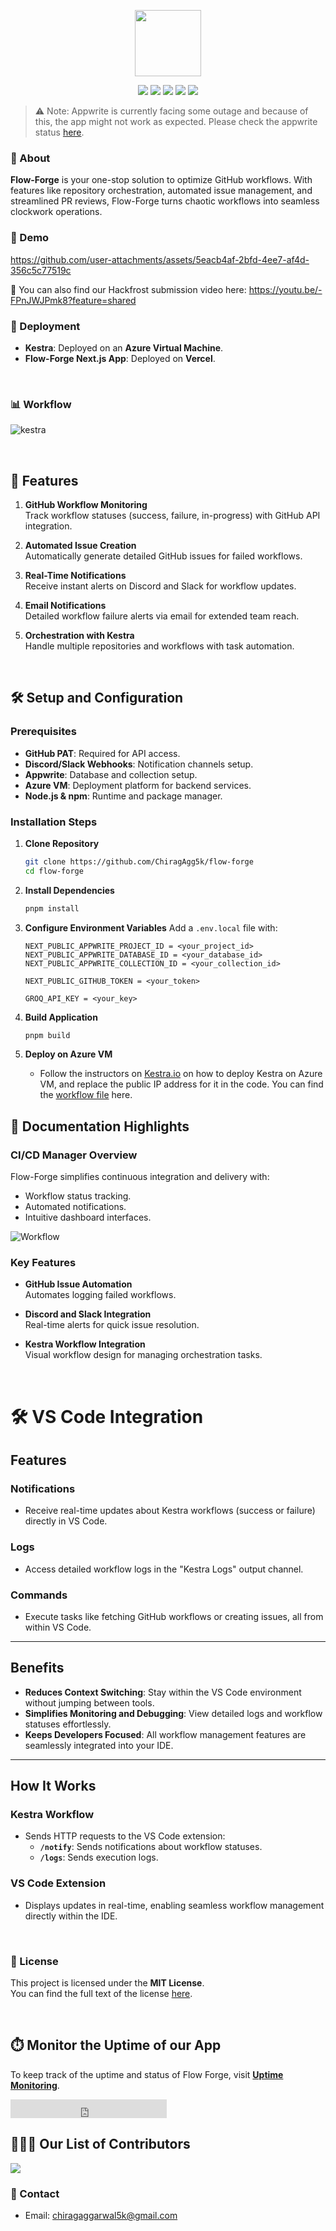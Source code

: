 <p align="center">
    <img src="https://github.com/user-attachments/assets/71d49182-2f0f-4b5b-817c-1e086e3d08bc" width="106" height="106" />
</p>

<p align="center">
  <img src="https://img.shields.io/badge/LICENSE-MIT-brightgreen?style=for-the-badge" />
  <img src="https://img.shields.io/badge/Azure-VM-0078D4?style=for-the-badge&logo=azure" />
  <img src="https://img.shields.io/badge/Next.js-v14.2.6-black?style=for-the-badge&logo=next.js" />
  <img src="https://img.shields.io/badge/Kestra-v0.19.12-9b59b6?style=for-the-badge" />
  <img src="https://img.shields.io/badge/Appwrite-F02E65?style=for-the-badge&logo=appwrite&logoColor=white" />
</p>

> ⚠️ Note: Appwrite is currently facing some outage and because of this, the app might not work as expected. Please check the appwrite status [here](https://status.appwrite.online/).

### :star2: About

**Flow-Forge** is your one-stop solution to optimize GitHub workflows. With features like repository orchestration, automated issue management, and streamlined PR reviews, Flow-Forge turns chaotic workflows into seamless clockwork operations.

### :movie_camera: Demo

https://github.com/user-attachments/assets/5eacb4af-2bfd-4ee7-af4d-356c5c77519c

📼 You can also find our Hackfrost submission video here: https://youtu.be/-FPnJWJPmk8?feature=shared

### 🚀 Deployment

- **Kestra**: Deployed on an **Azure Virtual Machine**.
- **Flow-Forge Next.js App**: Deployed on **Vercel**.

$~$

### 📊 Workflow

![kestra](https://github.com/user-attachments/assets/9bf6d202-8157-470c-bbf6-14f2259bd1dd)

$~$

## 📂 Features

1. **GitHub Workflow Monitoring**  
   Track workflow statuses (success, failure, in-progress) with GitHub API integration.

2. **Automated Issue Creation**  
   Automatically generate detailed GitHub issues for failed workflows.

3. **Real-Time Notifications**  
   Receive instant alerts on Discord and Slack for workflow updates.

4. **Email Notifications**  
   Detailed workflow failure alerts via email for extended team reach.

5. **Orchestration with Kestra**  
   Handle multiple repositories and workflows with task automation.

$~$

## 🛠️ Setup and Configuration

### Prerequisites

- **GitHub PAT**: Required for API access.
- **Discord/Slack Webhooks**: Notification channels setup.
- **Appwrite**: Database and collection setup.
- **Azure VM**: Deployment platform for backend services.
- **Node.js & npm**: Runtime and package manager.

### Installation Steps

1. **Clone Repository**

   ```bash
   git clone https://github.com/ChiragAgg5k/flow-forge
   cd flow-forge
   ```

2. **Install Dependencies**

   ```bash
   pnpm install
   ```

3. **Configure Environment Variables**
   Add a `.env.local` file with:

   ```plaintext
   NEXT_PUBLIC_APPWRITE_PROJECT_ID = <your_project_id>
   NEXT_PUBLIC_APPWRITE_DATABASE_ID = <your_database_id>
   NEXT_PUBLIC_APPWRITE_COLLECTION_ID = <your_collection_id>

   NEXT_PUBLIC_GITHUB_TOKEN = <your_token>

   GROQ_API_KEY = <your_key>
   ```

4. **Build Application**

   ```bash
   pnpm build
   ```

5. **Deploy on Azure VM**
   - Follow the instructors on [Kestra.io](https://kestra.io/) on how to deploy Kestra on Azure VM, and replace the public IP address for it in the code. You can find the [workflow file](./kestra/create-github-issue.yaml) here.
     $~$


## 📑 Documentation Highlights

### CI/CD Manager Overview

Flow-Forge simplifies continuous integration and delivery with:

- Workflow status tracking.
- Automated notifications.
- Intuitive dashboard interfaces.

![Workflow](./public/workflow.png)

### Key Features

- **GitHub Issue Automation**  
  Automates logging failed workflows.

- **Discord and Slack Integration**  
  Real-time alerts for quick issue resolution.

- **Kestra Workflow Integration**  
  Visual workflow design for managing orchestration tasks.

$~$

# 🛠️ VS Code Integration

## Features

### Notifications

- Receive real-time updates about Kestra workflows (success or failure) directly in VS Code.

### Logs

- Access detailed workflow logs in the "Kestra Logs" output channel.

### Commands

- Execute tasks like fetching GitHub workflows or creating issues, all from within VS Code.

---

## Benefits

- **Reduces Context Switching**: Stay within the VS Code environment without jumping between tools.
- **Simplifies Monitoring and Debugging**: View detailed logs and workflow statuses effortlessly.
- **Keeps Developers Focused**: All workflow management features are seamlessly integrated into your IDE.

---

## How It Works

### Kestra Workflow

- Sends HTTP requests to the VS Code extension:
  - **`/notify`**: Sends notifications about workflow statuses.
  - **`/logs`**: Sends execution logs.

### VS Code Extension

- Displays updates in real-time, enabling seamless workflow management directly within the IDE.

$~$

### :page_facing_up: License

This project is licensed under the **MIT License**.  
You can find the full text of the license [here](LICENSE).

$~$

## ⏱️ Monitor the Uptime of our App

To keep track of the uptime and status of Flow Forge, visit **[Uptime Monitoring](https://flowforge.betteruptime.com/)**.

<iframe src="https://flowforge.betteruptime.com/badge?theme=dark" width="250" height="30" frameborder="0" scrolling="no"></iframe>

## :people_holding_hands: Our List of Contributors

<a href="https://github.com/ChiragAgg5k/flow-forge/graphs/contributors">
  <img src="https://contrib.rocks/image?repo=ChiragAgg5k/flow-forge" />
</a>

### :email: Contact

- Email: chiragaggarwal5k@gmail.com
